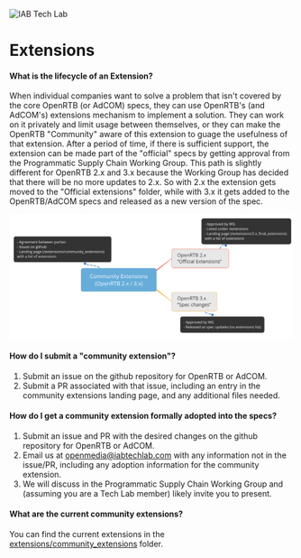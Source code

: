 ![IAB Tech Lab](https://drive.google.com/uc?id=10yoBoG5uRETSXRrnJPUDuONujvADrSG1)

# **Extensions**


#### What is the lifecycle of an Extension?
When individual companies want to solve a problem that isn't covered by the core OpenRTB (or AdCOM) specs, they can use OpenRTB's (and AdCOM's) extensions mechanism to implement a solution. They can work on it privately and limit usage between themselves, or they can make the OpenRTB "Community" aware of this extension to guage the usefulness of that extension. After a period of time, if there is sufficient support, the extension can be made part of the "official" specs by getting approval from the Programmatic Supply Chain Working Group. This path is slightly different for OpenRTB 2.x and 3.x because the Working Group has decided that there will be no more updates to 2.x. So with 2.x the extension gets moved to the "Official extensions" folder, while with 3.x it gets added to the OpenRTB/AdCOM specs and released as a new version of the spec.

![extensions lifecycle](extensions_lifecycle.png)



#### How do I submit a "community extension"?
1. Submit an issue on the github repository for OpenRTB or AdCOM.
2. Submit a PR associated with that issue, including an entry in the community extensions landing page, and any additional files needed.

#### How do I get a community extension formally adopted into the specs?
1. Submit an issue and PR with the desired changes on the github repository for OpenRTB or AdCOM.
2. Email us at openmedia@iabtechlab.com with any information not in the issue/PR, including any  adoption information for the community extension. 
3. We will discuss in the Programmatic Supply Chain Working Group and (assuming you are a Tech Lab member) likely invite you to present.

#### What are the current community extensions?
You can find the current extensions in the [extensions/community_extensions](../extensions/community_extensions) folder.

